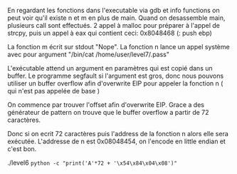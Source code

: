 En regardant les fonctions dans l'executable via gdb et info functions on peut voir qu'il existe n et m en plus de main.
Quand on desassemble main, plusieurs call sont effectués.
2 appel à malloc pour préparer à l'appel de strcpy, puis un appel à eax qui contient ceci:
0x8048468 (<m>:	push   ebp)

La fonction m écrit sur stdout "Nope". La fonction n lance un appel système avec pour argument "/bin/cat /home/user/level7/.pass"

L'exécutable attend un argument en paramètres qui est copié dans un buffer.
Le programme segfault si l'argument est gros, donc nous pouvons utiliser un buffer overflow afin d'overwrite EIP pour appeler la fonction n ( qui n'est pas appelée de base )

On commence par trouver l'offset afin d'overwrite EIP.
Grace a des générateur de pattern on trouve que le buffer overflow a partir de 72 caractères.

Donc si on ecrit 72 caractères puis l'address de la fonction n alors elle sera exécutée.
L'addresse de n est 0x08048454, on l'encode en little endian et c'est bon.

./level6 `python -c "print('A'*72 + '\x54\x84\x04\x08')"`
